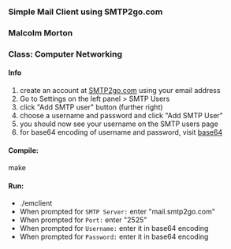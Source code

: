 ### Simple Mail Client using SMTP2go.com

### Malcolm Morton

### Class: Computer Networking

#### Info

1. create an account at [SMTP2go.com](https://www.smtp2go.com) using your email address
2. Go to Settings on the left panel > SMTP Users
3. click "Add SMTP user" button (further right)
4. choose a username and password and click "Add SMTP User"
5. you should now see your username on the SMTP users page
6. for base64 encoding of username and password, visit [base64](https://www.base64encode.org/)

#### Compile:

make

#### Run:

- ./emclient
- When prompted for `SMTP Server:` enter "mail.smtp2go.com"
- When prompted for `Port:` enter "2525"
- When prompted for `Username:` enter it in base64 encoding
- When prompted for `Password:` enter it in base64 encoding